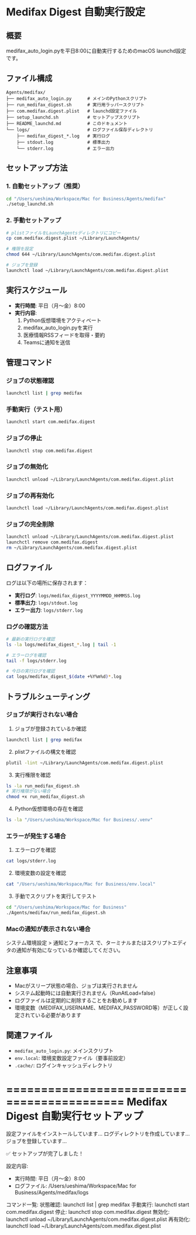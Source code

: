 # Medifax Digest 自動実行設定

## 概要
medifax_auto_login.pyを平日8:00に自動実行するためのmacOS launchd設定です。

## ファイル構成

```
Agents/medifax/
├── medifax_auto_login.py      # メインのPythonスクリプト
├── run_medifax_digest.sh      # 実行用ラッパースクリプト
├── com.medifax.digest.plist   # launchd設定ファイル
├── setup_launchd.sh           # セットアップスクリプト
├── README_launchd.md          # このドキュメント
└── logs/                      # ログファイル保存ディレクトリ
    ├── medifax_digest_*.log   # 実行ログ
    ├── stdout.log             # 標準出力
    └── stderr.log             # エラー出力
```

## セットアップ方法

### 1. 自動セットアップ（推奨）

```bash
cd "/Users/ueshima/Workspace/Mac for Business/Agents/medifax"
./setup_launchd.sh
```

### 2. 手動セットアップ

```bash
# plistファイルをLaunchAgentsディレクトリにコピー
cp com.medifax.digest.plist ~/Library/LaunchAgents/

# 権限を設定
chmod 644 ~/Library/LaunchAgents/com.medifax.digest.plist

# ジョブを登録
launchctl load ~/Library/LaunchAgents/com.medifax.digest.plist
```

## 実行スケジュール

- **実行時間**: 平日（月〜金）8:00
- **実行内容**:
  1. Python仮想環境をアクティベート
  2. medifax_auto_login.pyを実行
  3. 医療情報RSSフィードを取得・要約
  4. Teamsに通知を送信

## 管理コマンド

### ジョブの状態確認
```bash
launchctl list | grep medifax
```

### 手動実行（テスト用）
```bash
launchctl start com.medifax.digest
```

### ジョブの停止
```bash
launchctl stop com.medifax.digest
```

### ジョブの無効化
```bash
launchctl unload ~/Library/LaunchAgents/com.medifax.digest.plist
```

### ジョブの再有効化
```bash
launchctl load ~/Library/LaunchAgents/com.medifax.digest.plist
```

### ジョブの完全削除
```bash
launchctl unload ~/Library/LaunchAgents/com.medifax.digest.plist
launchctl remove com.medifax.digest
rm ~/Library/LaunchAgents/com.medifax.digest.plist
```

## ログファイル

ログは以下の場所に保存されます：

- **実行ログ**: `logs/medifax_digest_YYYYMMDD_HHMMSS.log`
- **標準出力**: `logs/stdout.log`
- **エラー出力**: `logs/stderr.log`

### ログの確認方法

```bash
# 最新の実行ログを確認
ls -la logs/medifax_digest_*.log | tail -1

# エラーログを確認
tail -f logs/stderr.log

# 今日の実行ログを確認
cat logs/medifax_digest_$(date +%Y%m%d)*.log
```

## トラブルシューティング

### ジョブが実行されない場合

1. ジョブが登録されているか確認
```bash
launchctl list | grep medifax
```

2. plistファイルの構文を確認
```bash
plutil -lint ~/Library/LaunchAgents/com.medifax.digest.plist
```

3. 実行権限を確認
```bash
ls -la run_medifax_digest.sh
# 実行権限がない場合
chmod +x run_medifax_digest.sh
```

4. Python仮想環境の存在を確認
```bash
ls -la "/Users/ueshima/Workspace/Mac for Business/.venv"
```

### エラーが発生する場合

1. エラーログを確認
```bash
cat logs/stderr.log
```

2. 環境変数の設定を確認
```bash
cat "/Users/ueshima/Workspace/Mac for Business/env.local"
```

3. 手動でスクリプトを実行してテスト
```bash
cd "/Users/ueshima/Workspace/Mac for Business"
./Agents/medifax/run_medifax_digest.sh
```

### Macの通知が表示されない場合

システム環境設定 > 通知とフォーカス で、ターミナルまたはスクリプトエディタの通知が有効になっているか確認してください。

## 注意事項

- Macがスリープ状態の場合、ジョブは実行されません
- システム起動時には自動実行されません（RunAtLoad=false）
- ログファイルは定期的に削除することをお勧めします
- 環境変数（MEDIFAX_USERNAME、MEDIFAX_PASSWORD等）が正しく設定されている必要があります

## 関連ファイル

- `medifax_auto_login.py`: メインスクリプト
- `env.local`: 環境変数設定ファイル（要事前設定）
- `.cache/`: ログインキャッシュディレクトリ

===========================================
Medifax Digest 自動実行セットアップ
===========================================

設定ファイルをインストールしています...
ログディレクトリを作成しています...
ジョブを登録しています...

✅ セットアップが完了しました！

設定内容:
  - 実行時間: 平日（月〜金）8:00
  - ログファイル: /Users/ueshima/Workspace/Mac for Business/Agents/medifax/logs

コマンド一覧:
  状態確認:    launchctl list | grep medifax
  手動実行:    launchctl start com.medifax.digest
  停止:        launchctl stop com.medifax.digest
  無効化:      launchctl unload ~/Library/LaunchAgents/com.medifax.digest.plist
  再有効化:    launchctl load ~/Library/LaunchAgents/com.medifax.digest.plist